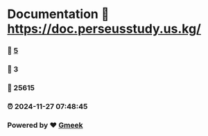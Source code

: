 # Documentation :link: https://doc.perseusstudy.us.kg/ 
### :page_facing_up: [5](https://doc.perseusstudy.us.kg//tag.html) 
### :speech_balloon: 3 
### :hibiscus: 25615 
### :alarm_clock: 2024-11-27 07:48:45 
### Powered by :heart: [Gmeek](https://github.com/Meekdai/Gmeek)
